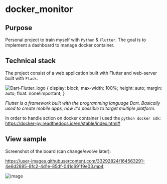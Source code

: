 # docker_monitor

## Purpose
Personal project to train myself with `Python` & `Flutter`.
The goal is to implement a dashboard to manage docker container.

## Technical stack

The project consist of a web application built with Flutter and web-server built with `Flask`.

![Dart-Flutter_logo](https://user-images.githubusercontent.com/33292824/209476256-1b1ebd72-08b8-42d8-bc80-2ad1810cef25.jpg) {
  display: block;
  max-width: 100%;
  height: auto;
  margin: auto;
  float: none!important;
}

*Flutter is a framework built with the programming language Dart. Basically used to create mobile apps, now it's possible to target multiple platform.*


In order to handle action on docker container i used the `python docker sdk`: https://docker-py.readthedocs.io/en/stable/index.html#

## View sample
Screenshot of the board (can change/evolve later):



https://user-images.githubusercontent.com/33292824/164563291-4e6d2895-8fc2-4d1e-85df-041c691f9e03.mp4


![image](https://user-images.githubusercontent.com/33292824/181935982-8df27423-7cc3-4cec-8de6-7cf2f8e0bb51.png)
